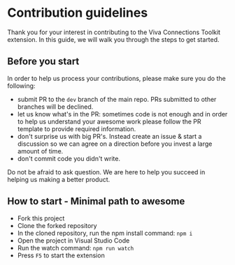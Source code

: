 # Contribution guidelines

Thank you for your interest in contributing to the Viva Connections Toolkit extension. In this guide, we will walk you through the steps to get started.

## Before you start

In order to help us process your contributions, please make sure you do the following:

- submit PR to the `dev` branch of the main repo. PRs submitted to other branches will be declined.
- let us know what's in the PR: sometimes code is not enough and in order to help us understand your awesome work please follow the PR template to provide required information.
- don't surprise us with big PR's. Instead create an issue & start a discussion so we can agree on a direction before you invest a large amount of time.
- don't commit code you didn't write.

Do not be afraid to ask question. We are here to help you succeed in helping us making a better product.

## How to start - Minimal path to awesome

- Fork this project
- Clone the forked repository
- In the cloned repository, run the npm install command: `npm i`
- Open the project in Visual Studio Code
- Run the watch command: `npm run watch`
- Press `F5` to start the extension